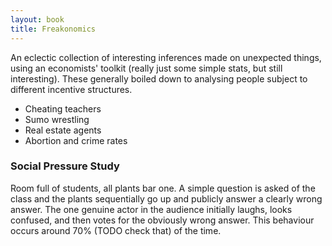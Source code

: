 ```yaml
---
layout: book
title: Freakonomics
---
```


An eclectic collection of interesting inferences made on unexpected things, using an economists' toolkit (really just some simple stats, but still interesting). These generally boiled down to analysing people subject to different incentive structures.

* Cheating teachers
* Sumo wrestling
* Real estate agents
* Abortion and crime rates

### Social Pressure Study

Room full of students, all plants bar one. A simple question is asked of the class and the plants sequentially go up and publicly answer a clearly wrong answer. The one genuine actor in the audience initially laughs, looks confused, and then votes for the obviously wrong answer. This behaviour occurs around 70% (TODO check that) of the time.